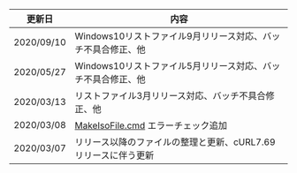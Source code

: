 |   更新日   | 内容                                                            |  
|:----------:| --------------------------------------------------------------- |  
| 2020/09/10 | Windows10リストファイル9月リリース対応、バッチ不具合修正、他    |  
| 2020/05/27 | Windows10リストファイル5月リリース対応、バッチ不具合修正、他    |  
| 2020/03/13 | リストファイル3月リリース対応、バッチ不具合修正、他             |  
| 2020/03/08 | [MakeIsoFile.cmd](https://github.com/office-itou/Windows/blob/master/Make_ISO_files/source/MakeIsoFile.cmd) エラーチェック追加                              |  
| 2020/03/07 | リリース以降のファイルの整理と更新、cURL7.69リリースに伴う更新  |  
